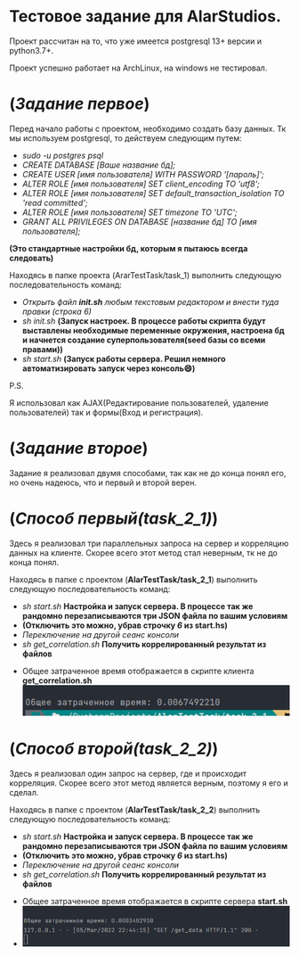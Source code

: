 # Тестовое задание для AlarStudios.

Проект рассчитан на то, что уже имеется postgresql 13+ версии и python3.7+.

Проект успешно работает на ArchLinux, на windows не тестировал.

# (*Задание первое*)

Перед начало работы с проектом, необходимо создать базу данных. Тк мы используем postgresql, то действуем следующим
путем:

- *sudo -u postgres psql*
- *CREATE DATABASE [Ваше название бд];*
- *CREATE USER [имя пользователя] WITH PASSWORD '[пароль]';*
- *ALTER ROLE [имя пользователя] SET client_encoding TO 'utf8';*
- *ALTER ROLE [имя пользователя] SET default_transaction_isolation TO 'read committed';*
- *ALTER ROLE [имя пользователя] SET timezone TO 'UTC';*
- *GRANT ALL PRIVILEGES ON DATABASE [название бд] TO [имя пользователя];*

**(Это стандартные настройки бд, которым я пытаюсь всегда следовать)**

Находясь в папке проекта (ArarTestTask/task_1) выполнить следующую последовательность команд:

- *Открыть файл **init.sh** любым текстовым редактором и внести туда правки (строка 6)*
- *sh init.sh* **(Запуск настроек. В процессе работы скрипта будут выставлены необходимые переменные окружения,
  настроена бд и начнется создание суперпользователя(seed базы со всеми правами))**
- *sh start.sh* **(Запуск работы сервера. Решил немного автоматизировать запуск через консоль😄)**

P.S.

Я использовал как AJAX(Редактирование пользователей, удаление пользователей) так и формы(Вход и регистрация).

# (*Задание второе*)

Задание я реализовал двумя способами, так как не до конца понял его, но очень надеюсь, что и первый и второй верен.

# (*Способ первый(task_2_1)*)

Здесь я реализовал три параллельных запроса на сервер и корреляцию данных на клиенте. Скорее всего этот метод стал
неверным, тк не до конца понял.

Находясь в папке с проектом (**AlarTestTask/task_2_1**) выполнить следующую последовательность команд:

- *sh start.sh* **Настройка и запуск сервера. В процессе так же рандомно перезаписываются три JSON файла по вашим
  условиям**
- **(Отключить это можно, убрав строчку *6* из start.hs)**
- *Переключение на другой сеанс консоли*
- *sh get_correlation.sh* **Получить коррелированный результат из файлов**

+ Общее затраченное время отображается в скрипте клиента **get_correlation.sh**
  ![img_1.png](img_1.png)

# (*Способ второй(task_2_2)*)

Здесь я реализовал один запрос на сервер, где и происходит корреляция. Скорее всего этот метод является верным, поэтому
я его и сделал.

Находясь в папке с проектом (**AlarTestTask/task_2_2**) выполнить следующую последовательность команд:

- *sh start.sh* **Настройка и запуск сервера. В процессе так же рандомно перезаписываются три JSON файла по вашим
  условиям**
- **(Отключить это можно, убрав строчку *6* из start.hs)**
- *Переключение на другой сеанс консоли*
- *sh get_correlation.sh* **Получить коррелированный результат из файлов**

+ Общее затраченное время отображается в скрипте сервера **start.sh**
+ ![img.png](img.png)
